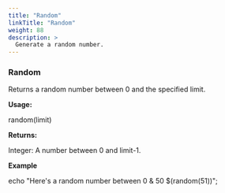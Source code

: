 ```yaml
---
title: "Random"
linkTitle: "Random"
weight: 88
description: >
  Generate a random number. 
---
```



### Random

Returns a random number between 0 and the specified limit.

**Usage:**

random(limit)

**Returns:**

Integer: A number between 0 and limit-1.

**Example**

echo "Here&#39;s a random number between 0 &amp; 50 $(random(51))";